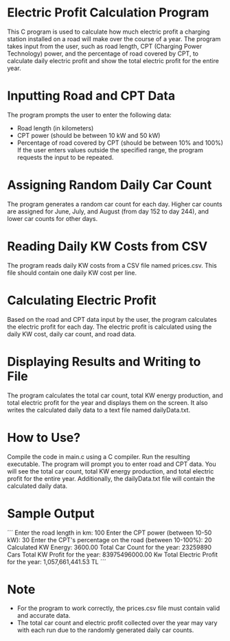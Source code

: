 # Electric Profit Calculation Program
This C program is used to calculate how much electric profit a charging station installed on a road will make over the course of a year. The program takes input from the user, such as road length, CPT (Charging Power Technology) power, and the percentage of road covered by CPT, to calculate daily electric profit and show the total electric profit for the entire year.

# Inputting Road and CPT Data
The program prompts the user to enter the following data:

- Road length (in kilometers)
- CPT power (should be between 10 kW and 50 kW)
- Percentage of road covered by CPT (should be between 10% and 100%)
If the user enters values outside the specified range, the program requests the input to be repeated.

# Assigning Random Daily Car Count
The program generates a random car count for each day. Higher car counts are assigned for June, July, and August (from day 152 to day 244), and lower car counts for other days.

# Reading Daily KW Costs from CSV
The program reads daily KW costs from a CSV file named prices.csv. This file should contain one daily KW cost per line.

# Calculating Electric Profit
Based on the road and CPT data input by the user, the program calculates the electric profit for each day. The electric profit is calculated using the daily KW cost, daily car count, and road data.

# Displaying Results and Writing to File
The program calculates the total car count, total KW energy production, and total electric profit for the year and displays them on the screen. It also writes the calculated daily data to a text file named dailyData.txt.

# How to Use?
Compile the code in main.c using a C compiler.
Run the resulting executable.
The program will prompt you to enter road and CPT data.
You will see the total car count, total KW energy production, and total electric profit for the entire year.
Additionally, the dailyData.txt file will contain the calculated daily data.


# Sample Output
´´´
Enter the road length in km: 100
Enter the CPT power (between 10-50 kW): 30
Enter the CPT's percentage on the road (between 10-100%): 20
Calculated KW Energy: 3600.00
Total Car Count for the year: 23259890 Cars
Total KW Profit for the year: 83975496000.00 Kw
Total Electric Profit for the year: 1,057,661,441.53 TL
´´´

# Note
- For the program to work correctly, the prices.csv file must contain valid and accurate data.
- The total car count and electric profit collected over the year may vary with each run due to the randomly generated daily car counts.

